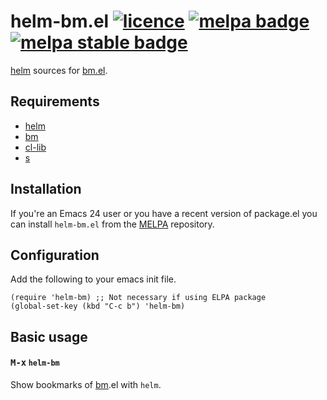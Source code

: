 # helm-bm.el [![licence][gplv3-badge]][gplv3-link] [![melpa badge][melpa-badge]][melpa-link] [![melpa stable badge][melpa-stable-badge]][melpa-stable-link]

[helm] sources for [bm.el][bm].

## Requirements

- [helm]
- [bm]
- [cl-lib]
- [s]

## Installation

If you're an Emacs 24 user or you have a recent version of package.el
you can install `helm-bm.el` from the [MELPA](http://melpa.milkbox.net/) repository.

## Configuration

Add the following to your emacs init file.

    (require 'helm-bm) ;; Not necessary if using ELPA package
    (global-set-key (kbd "C-c b") 'helm-bm)


## Basic usage

#### <kbd>M-x</kbd> `helm-bm`

Show bookmarks of [bm].el with `helm`.


[helm]:https://github.com/emacs-helm/helm
[bm]:https://github.com/joodland/bm
[cl-lib]:http://elpa.gnu.org/packages/cl-lib.html
[s]:https://github.com/magnars/s.el
[travis-badge]: https://travis-ci.org/yasuyk/helm-bm.svg
[travis-link]: https://travis-ci.org/yasuyk/helm-bm
[melpa-link]: http://melpa.org/#/helm-bm
[melpa-stable-link]: http://stable.melpa.org/#/helm-bm
[melpa-badge]: http://melpa.org/packages/helm-bm-badge.svg
[melpa-stable-badge]: http://stable.melpa.org/packages/helm-bm-badge.svg
[gplv3-badge]:http://img.shields.io/badge/license-GPLv3-blue.svg
[gplv3-link]:https://www.gnu.org/copyleft/gpl.html
